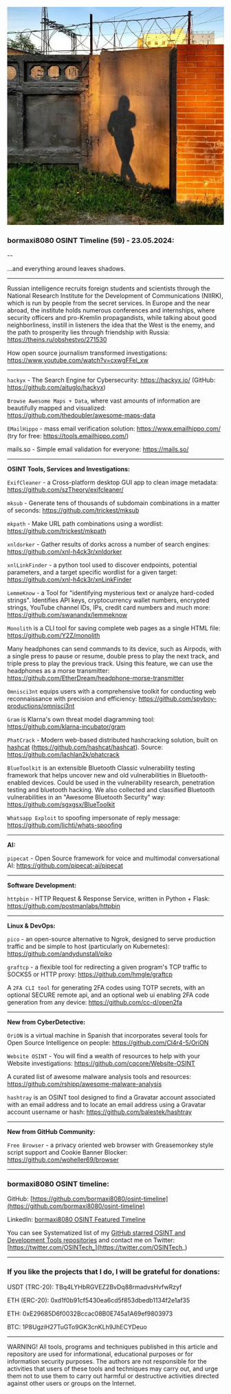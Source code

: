 ![alt text](img/59.jpg)

### bormaxi8080 OSINT Timeline (59) - 23.05.2024:

--

...and everything around leaves shadows.

----

Russian intelligence recruits foreign students and scientists through the National Research Institute for the Development of Communications (NIIRK), which is run by people from the secret services. In Europe and the near abroad, the institute holds numerous conferences and internships, where security officers and pro-Kremlin propagandists, while talking about good neighborliness, instill in listeners the idea that the West is the enemy, and the path to prosperity lies through friendship with Russia: https://theins.ru/obshestvo/271530

How open source journalism transformed investigations: https://www.youtube.com/watch?v=cxwgFFel_xw

----

```hackyx``` - The Search Engine for Cybersecurity: https://hackyx.io/ (GitHub: https://github.com/aituglo/hackyx)

```Browse Awesome Maps + Data```, where vast amounts of information are beautifully mapped and visualized: https://github.com/thedoubler/awesome-maps-data

```EMailHippo``` - mass email verification solution: https://www.emailhippo.com/ (try for free: https://tools.emailhippo.com/)

mails.so - Simple email validation for everyone: https://mails.so/

----

**OSINT Tools, Services and Investigations:**

```ExifCleaner``` - a Cross-platform desktop GUI app to clean image metadata: https://github.com/szTheory/exifcleaner/

```mksub``` - Generate tens of thousands of subdomain combinations in a matter of seconds: https://github.com/trickest/mksub

```mkpath``` - Make URL path combinations using a wordlist: https://github.com/trickest/mkpath

```xnldorker``` - Gather results of dorks across a number of search engines: https://github.com/xnl-h4ck3r/xnldorker

```xnlLinkFinder``` - a python tool used to discover endpoints, potential parameters, and a target specific wordlist for a given target: https://github.com/xnl-h4ck3r/xnLinkFinder

```LemmeKnow``` - a Tool for "identifying mysterious text or analyze hard-coded strings". Identifies API keys, cryptocurrency wallet numbers, encrypted strings, YouTube channel IDs, IPs, credit card numbers and much more: https://github.com/swanandx/lemmeknow

```Monolith``` is a CLI tool for saving complete web pages as a single HTML file: https://github.com/Y2Z/monolith

Many headphones can send commands to its device, such as Airpods, with a single press to pause or resume, double press to play the next track, and triple press to play the previous track. Using this feature, we can use the headphones as a morse transmitter: https://github.com/EtherDream/headphone-morse-transmitter

```Omnisci3nt``` equips users with a comprehensive toolkit for conducting web reconnaissance with precision and efficiency: https://github.com/spyboy-productions/omnisci3nt

```Gram``` is Klarna's own threat model diagramming tool: https://github.com/klarna-incubator/gram

```PhatCrack``` - Modern web-based distributed hashcracking solution, built on [hashcat](https://hashcat.net/hashcat/) (https://github.com/hashcat/hashcat). Source: https://github.com/lachlan2k/phatcrack

```BlueToolkit``` is an extensible Bluetooth Classic vulnerability testing framework that helps uncover new and old vulnerabilities in Bluetooth-enabled devices. Could be used in the vulnerability research, penetration testing and bluetooth hacking. We also collected and classified Bluetooth vulnerabilities in an "Awesome Bluetooth Security" way: https://github.com/sgxgsx/BlueToolkit

```Whatsapp Exploit``` to spoofing impersonate of reply message: https://github.com/lichti/whats-spoofing

----

**AI:**

```pipecat``` - Open Source framework for voice and multimodal conversational AI: https://github.com/pipecat-ai/pipecat

---

**Software Development:**

```httpbin``` - HTTP Request & Response Service, written in Python + Flask: https://github.com/postmanlabs/httpbin

----

**Linux & DevOps:**

```pico``` - an open-source alternative to Ngrok, designed to serve production traffic and be simple to host (particularly on Kubernetes): https://github.com/andydunstall/piko

```graftcp``` - a flexible tool for redirecting a given program's TCP traffic to SOCKS5 or HTTP proxy: https://github.com/hmgle/graftcp

A ```2FA CLI tool``` for generating 2FA codes using TOTP secrets, with an optional SECURE remote api, and an optional web ui enabling 2FA code generation from any device: https://github.com/cc-d/open2fa

----

**New from CyberDetective:**

```OriON``` is a virtual machine in Spanish that incorporates several tools for Open Source Intelligence on people: https://github.com/Cl4r4-5/OriON

```Website OSINT``` - You will find a wealth of resources to help with your Website investigations: https://github.com/cqcore/Website-OSINT

A curated list of awesome malware analysis tools and resources: https://github.com/rshipp/awesome-malware-analysis

```hashtray``` is an OSINT tool designed to find a Gravatar account associated with an email address and to locate an email address using a Gravatar account username or hash: https://github.com/balestek/hashtray

----

**New from GitHub Community:**

```Free Browser``` - a privacy oriented web browser with Greasemonkey style script support and Cookie Banner Blocker: https://github.com/woheller69/browser

----
### bormaxi8080 OSINT timeline:

GitHub: [https://github.com/bormaxi8080/osint-timeline](https://github.com/bormaxi8080/osint-timeline)

LinkedIn: [bormaxi8080 OSINT Featured Timeline](https://www.linkedin.com/in/osintech/details/featured/)

You can see Systematized list of my [GitHub starred OSINT and Development Tools repositories](https://github.com/bormaxi8080/github-starred-repos-builder/blob/main/starred_repos.md)
and contact me on Twitter: [https://twitter.com/OSINTech_](https://twitter.com/OSINTech_)

----
### If you like the projects that I do, I will be grateful for donations:

USDT (TRC-20): TBq4LYHbRGVEZ2BvDq88rmadvsHvfwRzyf

ETH (ERC-20): 0xd1f0b91cf5430ea6cd5f853dbedb1134f2e1af35

ETH: 0xE29685D6f0032Bccac08B0E745a1A69ef9803973

BTC: 1P8UgziH27TuGTo9GK3cnKLh9JhECYDeuo

----

WARNING! All tools, programs and techniques published in this article and repository are used for informational, educational purposes or for information security purposes. The authors are not responsible for the activities that users of these tools and techniques may carry out, and urge them not to use them to carry out harmful or destructive activities directed against other users or groups on the Internet.
